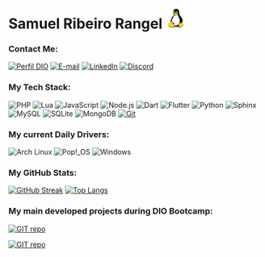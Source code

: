 # Samuel Ribeiro Rangel <img src="https://github.com/devicons/devicon/blob/master/icons/linux/linux-original.svg" title="Linux" alt="Linux" width="40" height="40"/>&nbsp;

### Contact Me:

[![Perfil DIO](https://img.shields.io/badge/-Meu%20Perfil%20na%20DIO-30A3DC?style=for-the-badge)](https://www.dio.me/users/samuel_rrangel529)
[![E-mail](https://img.shields.io/badge/-Email-000?style=for-the-badge&logo=gmail&logoColor=EA4335)](mailto:samuel.rrangel529@gmail.com)
[![LinkedIn](https://img.shields.io/badge/-LinkedIn-000?style=for-the-badge&logo=linkedin&logoColor=30A3DC)](https://www.linkedin.com/in/samuel-ribeiro-rangel/)
[![Discord](https://img.shields.io/badge/discord-000?style=for-the-badge&logo=discord&logoColor=5865F2)](@razorzinho)

### My Tech Stack:

![PHP](https://img.shields.io/badge/php-000?style=for-the-badge&logo=php&logoColor=777BB4)
![Lua](https://img.shields.io/badge/lua-000?style=for-the-badge&logo=lua&logoColor=2C2D72)
![JavaScript](https://img.shields.io/badge/javascript-000?style=for-the-badge&logo=javascript&logoColor=F7DF1E)
![Node.js](https://img.shields.io/badge/nodejs-000?style=for-the-badge&logo=nodedotjs&logoColor=339933)
![Dart](https://img.shields.io/badge/dart-000?style=for-the-badge&logo=dart&logoColor=0175C2)
![Flutter](https://img.shields.io/badge/flutter-000?style=for-the-badge&logo=flutter&logoColor=02569B)
![Python](https://img.shields.io/badge/python-000?style=for-the-badge&logo=python&logoColor=3776AB)
![Sphinx](https://img.shields.io/badge/sphinx-000?style=for-the-badge&logo=sphinx&logoColor=FEFEFE)
![MySQL](https://img.shields.io/badge/mysql-000?style=for-the-badge&logo=mysql&logoColor=4479A1) 
![SQLite](https://img.shields.io/badge/sqlite-000?style=for-the-badge&logo=sqlite&logoColor=003B57)
![MongoDB](https://img.shields.io/badge/mongodb-000?style=for-the-badge&logo=mongodb&logoColor=47A248)
[![Git](https://img.shields.io/badge/Git-000?style=for-the-badge&logo=git&logoColor=E94D5F)](https://git-scm.com/doc)

### My current Daily Drivers:

![Arch Linux](https://img.shields.io/badge/archlinux-000?style=for-the-badge&logo=archlinux&logoColor=1793D1)
![Pop!_OS](https://img.shields.io/badge/pop!_os-000?style=for-the-badge&logo=popos&logoColor=48B9C7)
![Windows](https://img.shields.io/badge/windows-000?style=for-the-badge&logo=windows&logoColor=0078D4)

### My GitHub Stats:

[![GitHub Streak](http://github-readme-streak-stats.herokuapp.com?user=r47orr&theme=transparent&hide_border=true&card_width=1000)](https://git.io/streak-stats)
[![Top Langs](https://github-readme-stats.vercel.app/api/top-langs/?username=r47orr&theme=transparent&hide_border=true&card_width=1000)](https://github.com/anuraghazra/github-readme-stats)

### My main developed projects during DIO Bootcamp:

[![GIT repo](https://github-readme-stats.vercel.app/api/pin/?username=r47orr&repo=dart-learning&bg_color=000&border_color=30A3DC&show_icons=true&icon_color=30A3DC&title_color=E94D5F&text_color=FFF)](https://github.com/r47orr/dart-learning)

[![GIT repo](https://github-readme-stats.vercel.app/api/pin/?username=r47orr&repo=flutter-app&bg_color=000&border_color=30A3DC&show_icons=true&icon_color=30A3DC&title_color=E94D5F&text_color=FFF)](https://github.com/r47orr/flutter-app)
